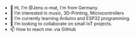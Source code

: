 - 👋 Hi, I’m @Jens-o-mat, I'm from Germany. 
- 👀 I’m interested in music, 3D-Printing, Microcontrollers
- 🌱 I’m currently learning Arduino and ESP32 programming. 
- 💞️ I’m looking to collaborate on small IoT projects. 
- 📫 How to reach me: via GitHub

<!---
Jens-o-mat/Jens-o-mat is a ✨ special ✨ repository because its `README.md` (this file) appears on your GitHub profile.
You can click the Preview link to take a look at your changes.
--->
